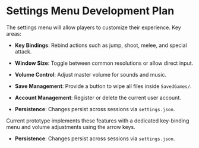 # Settings Menu Development Plan

The settings menu will allow players to customize their experience. Key areas:

- **Key Bindings**: Rebind actions such as jump, shoot, melee, and special attack.
- **Window Size**: Toggle between common resolutions or allow direct input.
- **Volume Control**: Adjust master volume for sounds and music.
- **Save Management**: Provide a button to wipe all files inside `SavedGames/`.

- **Account Management**: Register or delete the current user account.
- **Persistence**: Changes persist across sessions via `settings.json`.

Current prototype implements these features with a dedicated key-binding menu
and volume adjustments using the arrow keys.

- **Persistence**: Changes persist across sessions via `settings.json`.

